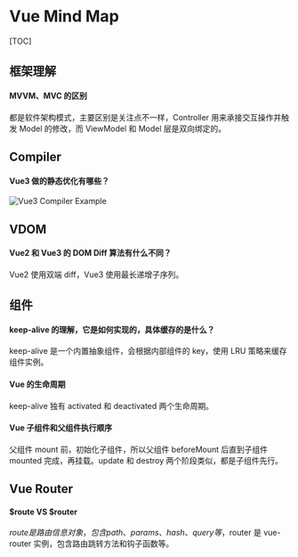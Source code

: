 # Vue Mind Map

[TOC]

## 框架理解

#### MVVM、MVC 的区别

都是软件架构模式，主要区别是关注点不一样，Controller 用来承接交互操作并触发 Model 的修改，而 ViewModel 和 Model 层是双向绑定的。

## Compiler

#### Vue3 做的静态优化有哪些？

![Vue3 Compiler Example](https://mgear-image.oss-cn-shanghai.aliyuncs.com/image/other/20220628022452.png)

## VDOM

#### Vue2 和 Vue3 的 DOM Diff 算法有什么不同？

Vue2 使用双端 diff，Vue3 使用最长递增子序列。

## 组件

#### keep-alive 的理解，它是如何实现的，具体缓存的是什么？

keep-alive 是一个内置抽象组件，会根据内部组件的 key，使用 LRU 策略来缓存组件实例。

#### Vue 的生命周期

keep-alive 独有 activated 和 deactivated 两个生命周期。

#### Vue 子组件和父组件执行顺序

父组件 mount 前，初始化子组件，所以父组件 beforeMount 后直到子组件 mounted 完成，再挂载。update 和 destroy 两个阶段类似，都是子组件先行。

## Vue Router

#### \$route VS \$router

$route 是路由信息对象，包含 path、params、hash、query 等，$router 是 vue-router 实例，包含路由跳转方法和钩子函数等。
